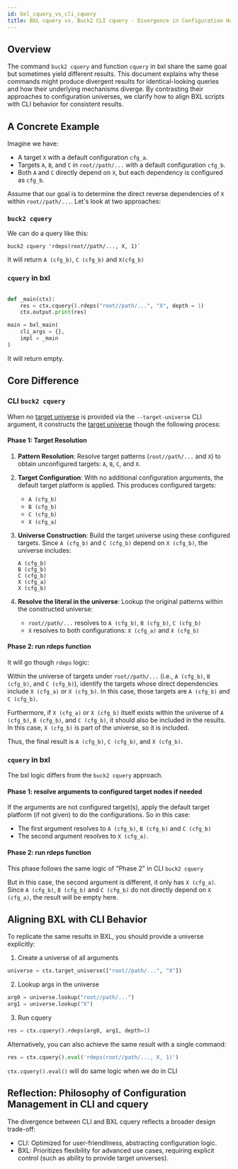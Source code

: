 ```yaml
---
id: bxl_cquery_vs_cli_cquery
title: BXL cquery vs. Buck2 CLI cquery - Divergence in Configuration Handling
---
```


## Overview

The command `buck2 cquery` and function `cquery` in bxl share the same goal but
sometimes yield different results. This document explains why these commands
might produce divergent results for identical-looking queries and how their
underlying mechanisms diverge. By contrasting their approaches to configuration
universes, we clarify how to align BXL scripts with CLI behavior for consistent
results.

## A Concrete Example

Imagine we have:

- A target `X` with a default configuration `cfg_a`.
- Targets `A`, `B`, and `C` in `root//path/...` with a default configuration
  `cfg_b`.
- Both `A` and `C` directly depend on `X`, but each dependency is configured as
  `cfg_b`.

Assume that our goal is to determine the direct reverse dependencies of `X`
within `root//path/...`. Let's look at two approaches:

### `buck2 cquery`

We can do a query like this:

```shell
buck2 cquery 'rdeps(root//path/..., X, 1)`
```

It will return `A (cfg_b)`, `C (cfg_b)` and `X(cfg_b)`

### `cquery` in bxl

```python

def _main(ctx):
    res = ctx.cquery().rdeps("root//path/...", "X", depth = 1)
    ctx.output.print(res)

main = bxl_main(
    cli_args = {},
    impl = _main
)

```

It will return empty.

## Core Difference

### CLI `buck2 cquery`

When no [target universe](../../concepts/glossary.md#target-universe) is
provided via the `--target-universe` CLI argument, it constructs the
[target universe](../../concepts/glossary.md#target-universe) though the
following process:

#### Phase 1: Target Resolution

1. **Pattern Resolution**: Resolve target patterns (`root//path/...` and `X`) to
   obtain unconfigured targets: `A`, `B`, `C`, and `X`.

2. **Target Configuration**: With no additional configuration arguments, the
   default target platform is applied. This produces configured targets:
   - `A (cfg_b)`
   - `B (cfg_b)`
   - `C (cfg_b)`
   - `X (cfg_a)`

3. **Universe Construction**: Build the target universe using these configured
   targets. Since `A (cfg_b)` and `C (cfg_b)` depend on `X (cfg_b)`, the
   universe includes:

   ```
   A (cfg_b)
   B (cfg_b)
   C (cfg_b)
   X (cfg_a)
   X (cfg_b)
   ```

4. **Resolve the literal in the universe**: Lookup the original patterns within
   the constructed universe:
   - `root//path/...` resolves to `A (cfg_b)`, `B (cfg_b)`, `C (cfg_b)`
   - `X` resolves to both configurations: `X (cfg_a)` and `X (cfg_b)`

#### Phase 2: run rdeps function

It will go though `rdeps` logic:

Within the universe of targets under `root//path/...` (i.e., `A (cfg_b)`,
`B (cfg_b)`, and `C (cfg_b)`), identify the targets whose direct dependencies
include `X (cfg_a)` or `X (cfg_b)`. In this case, those targets are `A (cfg_b)`
and `C (cfg_b)`.

Furthermore, if `X (cfg_a)` or `X (cfg_b)` itself exists within the universe of
`A (cfg_b)`, `B (cfg_b)`, and `C (cfg_b)`, it should also be included in the
results. In this case, `X (cfg_b)` is part of the universe, so it is included.

Thus, the final result is `A (cfg_b)`, `C (cfg_b)`, and `X (cfg_b)`.

### `cquery` in bxl

The bxl logic differs from the `buck2 cquery` approach.

#### Phase 1: resolve arguments to configured target nodes if needed

If the arguments are not configured target(s), apply the default target platform
(if not given) to do the configurations. So in this case:

- The first argument resolves to `A (cfg_b)`, `B (cfg_b)` and `C (cfg_b)`
- The second argument resolves to `X (cfg_a)`.

#### Phase 2: run rdeps function

This phase follows the same logic of "Phase 2" in CLI `buck2 cquery`

But in this case, the second argument is different, it only has `X (cfg_a)`.
Since `A (cfg_b)`, `B (cfg_b)` and `C (cfg_b)` do not directly depend on
`X (cfg_a)`, the result will be empty here.

## Aligning BXL with CLI Behavior

To replicate the same results in BXL, you should provide a universe explicitly:

1. Create a universe of all arguments

```python
universe = ctx.target_universe(["root//path/...", "X"])
```

2. Lookup args in the universe

```python
arg0 = universe.lookup("root//path/...")
arg1 = universe.lookup("X")
```

3. Run cquery

```python
res = ctx.cquery().rdeps(arg0, arg1, depth=1)
```

Alternatively, you can also achieve the same result with a single command:

```python
res = ctx.cquery().eval('rdeps(root//path/..., X, 1)')
```

`ctx.cquery().eval()` will do same logic when we do in CLI

## Reflection: Philosophy of Configuration Management in CLI and cquery

The divergence between CLI and BXL cquery reflects a broader design trade-off:

- CLI: Optimized for user-friendliness, abstracting configuration logic.
- BXL: Prioritizes flexibility for advanced use cases, requiring explicit
  control (such as ability to provide target universes).
